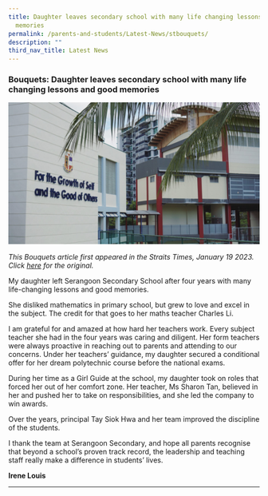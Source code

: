 ```yaml
---
title: Daughter leaves secondary school with many life changing lessons and good
  memories
permalink: /parents-and-students/Latest-News/stbouquets/
description: ""
third_nav_title: Latest News
---
```

### Bouquets: Daughter leaves secondary school with many life changing lessons and good memories

![](/images/student%20leadership.jpg)

*This Bouquets article first appeared in the Straits Times, January 19 2023. Click [here](https://www.straitstimes.com/opinion/forum/bouquets-daughter-leaves-secondary-school-with-many-life-changing-lessons-and-good-memories) for the original.*

My daughter left Serangoon Secondary School after four years with many life-changing lessons and good memories.

She disliked mathematics in primary school, but grew to love and excel in the subject. The credit for that goes to her maths teacher Charles Li.

I am grateful for and amazed at how hard her teachers work. Every subject teacher she had in the four years was caring and diligent. Her form teachers were always proactive in reaching out to parents and attending to our concerns. Under her teachers’ guidance, my daughter secured a conditional offer for her dream polytechnic course before the national exams.

During her time as a Girl Guide at the school, my daughter took on roles that forced her out of her comfort zone. Her teacher, Ms Sharon Tan, believed in her and pushed her to take on responsibilities, and she led the company to win awards.

Over the years, principal Tay Siok Hwa and her team improved the discipline of the students.

I thank the team at Serangoon Secondary, and hope all parents recognise that beyond a school’s proven track record, the leadership and teaching staff really make a difference in students’ lives.

**Irene Louis**

<hr>